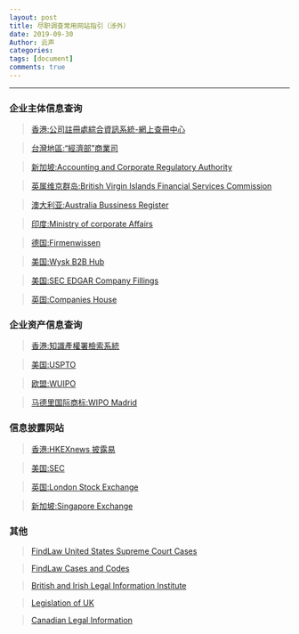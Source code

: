 ```yaml
---
layout: post
title: 尽职调查常用网站指引（涉外）
date: 2019-09-30
Author: 云声
categories: 
tags: [document]
comments: true
---
```



---



### 企业主体信息查询


> [香港:公司註冊處綜合資訊系統-網上查冊中心](https://www.icris.cr.gov.hk/csci/)

> [台灣地區:“經濟部”商業司](https://www.icris.cr.gov.hk/csci/)

> [新加坡:Accounting and Corporate Regulatory Authority](https://www.acra.gov.sg/home/)

> [英属维京群岛:British Virgin Islands Financial Services Commission](https://www.bvifsc.vg/en-gb/regulatedentities.aspx)

> [澳大利亚:Australia Bussiness Register](https://abr.business.gov.au/)

> [印度:Ministry of corporate Affairs](http://www.mca.gov.in/)

> [德国:Firmenwissen](https://www.firmenwissen.de/index.html)

> [美国:Wysk B2B Hub](http://www.wysk.com/index/)

> [美国:SEC EDGAR Company Fillings](https://www.sec.gov/edgar/searchedgar/companysearch.html)

> [英国:Companies House](https://www.gov.uk/government/organisations/companies-house)


### 企业资产信息查询


> [香港:知識產權署檢索系統](https://esearch.ipd.gov.hk/nis-pos-view/)

> [美国:USPTO](https://www.uspto.gov/)

> [欧盟:WUIPO](https://euipo.europa.eu/ohimportal/en/)

> [马德里国际商标:WIPO Madrid](https://www.wipo.int/madrid/en/)


### 信息披露网站


> [香港:HKEXnews 披露易](https://www.hkexnews.hk/index_c.htm)

> [美国:SEC](https://www.sec.gov/)

> [英国:London Stock Exchange](https://www.londonstockexchange.com/home/homepage.htm)

> [新加坡:Singapore Exchange](https://www2.sgx.com/)


### 其他


> [FindLaw United States Supreme Court Cases](https://caselaw.findlaw.com/court/us-supreme-court)

> [FindLaw Cases and Codes](https://caselaw.findlaw.com/)

> [British and Irish Legal Information Institute](http://www.bailii.org/)

> [Legislation of UK](http://www.legislation.gov.uk/)

> [Canadian Legal Information](https://www.canlii.org/en/)
